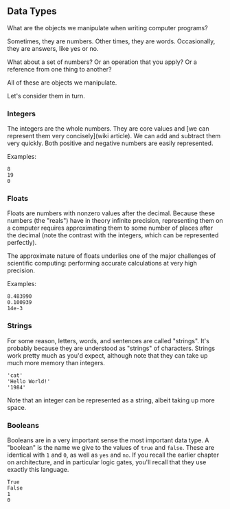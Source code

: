 ## Data Types

What are the objects we manipulate when writing computer programs?

Sometimes, they are numbers. Other times, they are words. Occasionally, they are answers, like yes or no.

What about a set of numbers? Or an operation that you apply? Or a reference from one thing to another?

All of these are objects we manipulate.

Let's consider them in turn.

### Integers

The integers are the whole numbers. They are core values and [we can represent them very concisely](wiki article). We can add and subtract them very quickly. Both positive and negative numbers are easily represented.

Examples:

```
8
19
0
```

### Floats

Floats are numbers with nonzero values after the decimal. Because these numbers (the "reals") have in theory infinite precision, representing them on a computer requires approximating them to some number of places after the decimal (note the contrast with the integers, which can be represented perfectly).

The approximate nature of floats underlies one of the major challenges of scientific computing: performing accurate calculations at very high precision.

Examples:

```
8.483990
0.100939
14e-3
```

### Strings

For some reason, letters, words, and sentences are called "strings". It's probably because they are understood as "strings" of characters. Strings work pretty much as you'd expect, although note that they can take up much more memory than integers.

```
'cat'
'Hello World!'
'1984'
```

Note that an integer can be represented as a string, albeit taking up more space.

### Booleans

Booleans are in a very important sense the most important data type. A "boolean" is the name we give to the values of `true` and `false`. These are identical with `1` and `0`, as well as `yes` and `no`. If you recall the earlier chapter on architecture, and in particular logic gates, you'll recall that they use exactly this language.

```
True
False
1
0
```